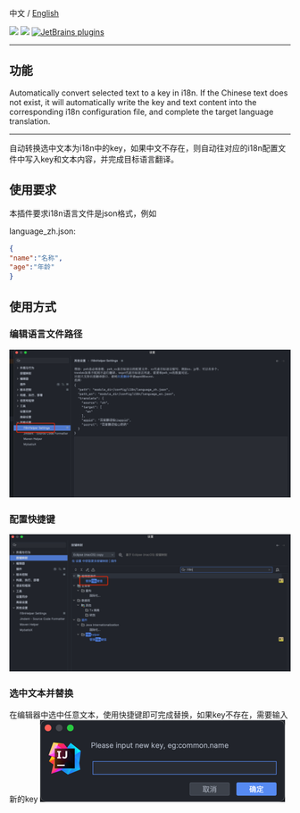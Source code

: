 <!-- Plugin description -->
中文 / [English](README.en.md)

<p>
    <a href="https://opensource.org/license/gpl-3.0/" alt="License">
        <img src="https://img.shields.io/badge/License-GPL--3.0-green" /></a>
<a target="_blank" href="https://join.slack.com/t/neatlogichome/shared_invite/zt-1w037axf8-r_i2y4pPQ1Z8FxOkAbb64w">
<img src="https://img.shields.io/badge/Slack-Neatlogic-orange" /></a>
<a target="_blank" href="https://plugins.jetbrains.com/plugin/21921-i18nhelper"><img alt="JetBrains plugins" src="https://img.shields.io/jetbrains/plugin/d/21921"></a>
</p>

---

## 功能

Automatically convert selected text to a key in i18n. If the Chinese text does not exist, it will automatically write
the key and text content into the corresponding i18n configuration file, and complete the target language translation.

---
自动转换选中文本为i18n中的key，如果中文不存在，则自动往对应的i18n配置文件中写入key和文本内容，并完成目标语言翻译。

## 使用要求

本插件要求i18n语言文件是json格式，例如

language_zh.json:

``` json
{
"name":"名称",
"age":"年龄"
}
```

## 使用方式

### 编辑语言文件路径

![img.png](IMAGES/img.png)

### 配置快捷键

![img_1.png](IMAGES/img_1.png)

### 选中文本并替换

在编辑器中选中任意文本，使用快捷键即可完成替换，如果key不存在，需要输入新的key
![img.png](IMAGES/img3.png)


<!-- Plugin description end -->

